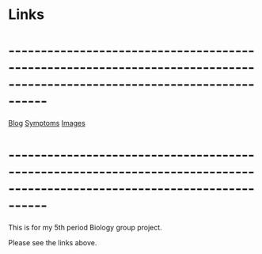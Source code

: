 # **Links**
# **------------------------------------------------------------------------------------------------------------------------**
[Blog](https://bio.shadowsynth.xyz)
[Symptoms](https://bio.shadowsynth.xyz/symptoms.html)
[Images](https://bio.shadowsynth.xyz/images.html)

# **------------------------------------------------------------------------------------------------------------------------**

This is for my 5th period Biology group project.

Please see the links above.
